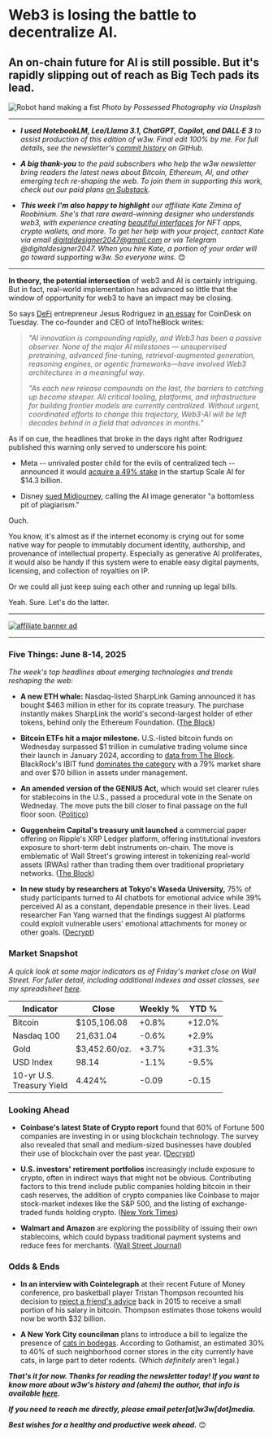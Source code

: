 # Web3 is losing the battle to decentralize AI.
## An on-chain future for AI is still possible. But it's rapidly slipping out of reach as Big Tech pads its lead.

![Robot hand making a fist](https://images.unsplash.com/photo-1535378273068-9bb67d5beacd?q=80&w=3388&auto=format&fit=crop&ixlib=rb-4.1.0&ixid=M3wxMjA3fDB8MHxwaG90by1wYWdlfHx8fGVufDB8fHx8fA%3D%3D)
*Photo by Possessed Photography via Unsplash*

<hr>

- _**I used NotebookLM, Leo/Llama 3.1, ChatGPT, Copilot, and DALL·E 3** to assist production of this edition of w3w. Final edit 100% by me. For full details, see the newsletter's [commit history](https://github.com/peteramckay/w3wnewsletter/commits) on GitHub._ <!-- Edit listed AIs as needed before final publication. -->

- _**A big thank-you** to the paid subscribers who help the w3w newsletter bring readers the latest news about Bitcoin, Ethereum, AI, and other emerging tech re-shaping the web. To join them in supporting this work, check out our paid plans [on Substack](https://w3wnews.substack.com/subscribe)._

- _**This week I'm also happy to highlight** our affiliate Kate Zimina of Roobinium. She's that rare award-winning designer who understands web3, with experience creating [beautiful interfaces](https://dribbble.com/roobinium) for NFT apps, crypto wallets, and more. To get her help with your project, contact Kate via email digitaldesigner2047@gmail.com or via Telegram @digitaldesigner2047. When you hire Kate, a portion of your order will go toward supporting w3w. So everyone wins._ 😊

<hr>

**In theory, the potential intersection** of web3 and AI is certainly intriguing. But in fact, real-world implementation has advanced so little that the window of opportunity for web3 to have an impact may be closing.

So says [DeFi](https://www.urbandictionary.com/define.php?term=DeFi) entrepreneur Jesus Rodriguez in [an essay](https://news.google.com/read/CBMif0FVX3lxTE9LVm9rbkFKWGRIYnlLcUZiWlNqdWZUYWFVbXRhaWlQZC1taEpRNlJ4bjRWUHZ2UkNqUXJpa2VYZ2tabF9nc1FNX1pBMmxNVEpyQmhkenotbmFsOHlnS1lOX0JKRzZnbVc3R2lPdnJVak1Za2pheWg3UUFWYVZnM0U?hl=en-US&gl=US&ceid=US%3Aen) for CoinDesk on Tuesday. The co-founder and CEO of IntoTheBlock writes:

>*"AI innovation is compounding rapidly, and Web3 has been a passive observer. None of the major AI milestones — unsupervised pretraining, advanced fine-tuning, retrieval-augmented generation, reasoning engines, or agentic frameworks—have involved Web3 architectures in a meaningful way.*
>
>*"As each new release compounds on the last, the barriers to catching up become steeper. All critical tooling, platforms, and infrastructure for building frontier models are currently centralized. Without urgent, coordinated efforts to change this trajectory, Web3-AI will be left decades behind in a field that advances in months."*

As if on cue, the headlines that broke in the days right after Rodriguez published this warning only served to underscore his point:

- Meta -- unrivaled poster child for the evils of centralized tech -- announced it would [acquire a 49% stake](https://www.msn.com/en-us/money/other/meta-invests-143b-in-ai-firm-scale-and-recruits-its-ceo-for-superintelligence-team/ar-AA1GCOFr) in the startup Scale AI for $14.3 billion.

- Disney [sued Midjourney](https://tech.yahoo.com/ai/articles/bottomless-pit-plagiarism-disney-takes-231426205.html), calling the AI image generator "a bottomless pit of plagiarism."

Ouch.

You know, it's almost as if the internet economy is crying out for some native way for people to immutably document identity, authorship, and provenance of intellectual property. Especially as generative AI proliferates, it would also be handy if this system were to enable easy digital payments, licensing, and collection of royalties on IP.

Or we could all just keep suing each other and running up legal bills.

Yeah. Sure. Let's do the latter.

 <hr>

 [![affiliate banner ad](https://w3w.news/img/affiliate-kz-letter.png)](
 https://dribbble.com/roobinium)

 <hr>

### Five Things: June 8-14, 2025

*The week's top headlines about emerging technologies and trends reshaping the web:*

- **A new ETH whale:** Nasdaq-listed SharpLink Gaming announced it has bought $463 million in ether for its coprate treasury. The purchase instantly makes SharpLink the world's second-largest holder of ether tokens, behind only the Ethereum Foundation. ([The Block](https://www.theblock.co/post/357998/sharplink-gaming-buys-463-million-in-eth-becomes-no-2-holder-after-ethereum-foundation))

- **Bitcoin ETFs hit a major milestone.** U.S.-listed bitcoin funds on Wednesday surpassed $1 trillion in cumulative trading volume since their launch in January 2024, according to [data from The Block](https://www.theblock.co/data/crypto-markets/bitcoin-etf/cumulative-spot-bitcoin-etf-volumes). BlackRock's IBIT fund [dominates the category](https://www.theblock.co/post/357609/us-spot-bitcoin-etfs-set-to-hit-1-trillion-usd-cumulative-trading-volume) with a 79% market share and over $70 billion in assets under management.  

- **An amended version of the GENIUS Act,** which would set clearer rules for stablecoins in the U.S., passed a procedural vote in the Senate on Wedneday. The move puts the bill closer to final passage on the full floor soon. ([Politico](https://www.politico.com/live-updates/2025/06/11/congress/landmark-crypto-bill-moves-closer-to-passage-in-senate-00400472))

- **Guggenheim Capital's treasury unit launched** a commercial paper offering on Ripple's XRP Ledger platform, offering institutional investors exposure to short-term debt instruments on-chain. The move is emblematic of Wall Street's growing interest in tokenizing real-world assets (RWAs) rather than trading them over traditional proprietary networks. ([The Block](https://www.theblock.co/post/357636/guggenheim-taps-ripples-xrp-ledger-to-offer-tokenized-commercial-paper-in-rwa-push-report))

- **In new study by researchers at Tokyo's Waseda University,** 75% of study participants turned to AI chatbots for emotional advice while 39% perceived AI as a constant, dependable presence in their lives. Lead researcher Fan Yang warned that the findings suggest AI platforms could exploit vulnerable users' emotional attachments for money or other goals. ([Decrypt](https://decrypt.co/324466/majority-users-turn-ai-emotional-advice-study))


### Market Snapshot

*A quick look at some major indicators as of Friday's market close on Wall Street. For fuller detail, including additional indexes and asset classes, see my spreadsheet [here](https://docs.google.com/spreadsheets/d/11XuSerOv1DG7vFWAkwoXehOe4G4xDMm6LSNL7SAL4vA/edit?usp=sharing).*

<table>

  <thead>
    <tr>
      <th>Indicator</th>
      <th>Close</th>
      <th>Weekly %</th>
      <th>YTD %</th>
    </tr>
  </thead>

  <tbody>
   <tr>
     <td>Bitcoin</td>
     <td>$105,106.08</td>
     <td>+0.8%<!-- BTC weekly % change --></td>
     <td>+12.0%<!-- BTC YTD % change --></td>
   </tr>

   <tr>
     <td>Nasdaq 100</td>
     <td>21,631.04<!-- Nasdaq 100 weekly closing price --></td>
     <td>-0.6%</td>
     <td>+2.9%</td>
   </tr>

   <tr>
     <td>Gold</td>
     <td>$3,452.60/oz.<!-- Gold weekly closing price --></td>
     <td>+3.7%</td>
     <td>+31.3%</td>
   </tr>

   <tr>
     <td>USD Index</td>
     <td>98.14<!-- USD Index weekly closing price --></td>
     <td>-1.1%</td>
     <td>-9.5%</td>
   </tr>

   <tr>
     <td>10-yr U.S.<br> Treasury Yield</td>
     <td>4.424%<!-- 10-year weekly closing yield --></td>
     <td>-0.09</td>
     <td>-0.15</td>
   </tr>

</tbody>
</table>

### Looking Ahead

- **Coinbase's latest State of Crypto report** found that 60% of Fortune 500 companies are investing in or using blockchain technology. The survey also revealed that small and medium-sized businesses have doubled their use of blockchain over the past year. ([Decrypt](https://decrypt.co/324508/blockchain-use-soaring-fortune-500-smaller-firms-coinbase))

- **U.S. investors' retirement portfolios** increasingly include exposure to crypto, often in indirect ways that might not be obvious. Contributing factors to this trend include public companies holding bitcoin in their cash reserves, the addition of crypto companies like Coinbase to major stock-market indexes like the S&P 500, and the listing of exchange-traded funds holding crypto. ([New York Times](https://news.google.com/read/CBMimgFBVV95cUxNR3l3eWktbWd2bTMwY1ZueDl3b1RISDdZakF4RzhzWHV0WUVQbVo1a05wVnI3MXVYdExPSHVENy0yd2VUazJ5MVNYem50aGZrY3Flalc4WDljcWR5ZzJTMFd2SXhyU3pYYklfQS1mRnZDMnY0Zkd0dENwSjMwaG5XNzR4ZU5FeF9HSFJ2UVhQT2JDRmhyZ1JlWC1B?hl=en-US&gl=US&ceid=US%3Aen)) <!-- Draft summary by Leo/Llama 3.1 8B -->

- **Walmart and Amazon** are exploring the possibility of issuing their own stablecoins, which could bypass traditional payment systems and reduce fees for merchants. ([Wall Street Journal](https://www.wsj.com/finance/banking/walmart-amazon-stablecoin-07de2fdd?st=5E2Fxd&reflink=desktopwebshare_permalink)) <!-- Draft summary by Leo/Llama 3.1 8B -->


### Odds & Ends

- **In an interview with Cointelegraph** at their recent Future of Money conference, pro basketball player Tristan Thompson recounted his decision to [reject a friend's advice](https://www.youtube.com/watch?v=Bg4yErvSHfE) back in 2015 to receive a small portion of his salary in bitcoin. Thompson estimates those tokens would now be worth $32 billion.

- **A New York City councilman** plans to introduce a bill to legalize the presence of [cats in bodegas](https://gothamist.com/news/nyc-lawmaker-wants-to-legalize-bodega-cats-in-the-5-boroughs). According to Gothamist, an estimated 30% to 40% of such neighborhood corner stores in the city currently have cats, in large part to deter rodents. (Which *definitely* aren't legal.)

_**That's it for now. Thanks for reading the newsletter today! If you want to know more about w3w's history and (ahem) the author, that info is available [here](https://w3wnews.substack.com/about).**_

_**If you need to reach me directly, please email peter[at]w3w[dot]media.**_

_**Best wishes for a healthy and productive week ahead.**_ 😊
